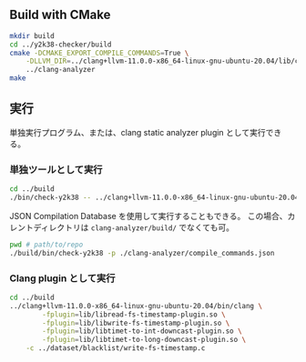## Build with CMake

```sh
mkdir build
cd ../y2k38-checker/build
cmake -DCMAKE_EXPORT_COMPILE_COMMANDS=True \
    -DLLVM_DIR=../clang+llvm-11.0.0-x86_64-linux-gnu-ubuntu-20.04/lib/cmake/llvm/ \
    ../clang-analyzer
make
```

## 実行

単独実行プログラム、または、clang static analyzer plugin として実行できる。

### 単独ツールとして実行

```sh
cd ../build
./bin/check-y2k38 -- ../clang+llvm-11.0.0-x86_64-linux-gnu-ubuntu-20.04/bin/clang -c ../dataset/blacklist/read-fs-timestamp.c
```

JSON Compilation Database を使用して実行することもできる。
この場合、カレントディレクトリは `clang-analyzer/build/` でなくても可。

```sh
pwd # path/to/repo
./build/bin/check-y2k38 -p ./clang-analyzer/compile_commands.json
```

### Clang plugin として実行

```sh
cd ../build
../clang+llvm-11.0.0-x86_64-linux-gnu-ubuntu-20.04/bin/clang \
        -fplugin=lib/libread-fs-timestamp-plugin.so \
        -fplugin=lib/libwrite-fs-timestamp-plugin.so \
        -fplugin=lib/libtimet-to-int-downcast-plugin.so \
        -fplugin=lib/libtimet-to-long-downcast-plugin.so \
    -c ../dataset/blacklist/write-fs-timestamp.c
```
